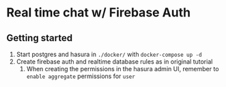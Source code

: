 # Real time chat w/ Firebase Auth

## Getting started
1. Start postgres and hasura in `./docker/` with `docker-compose up -d`
1. Create firebase auth and realtime database rules as in original tutorial
    1. When creating the permissions in the hasura admin UI, remember to `enable aggregate` permissions for `user`
